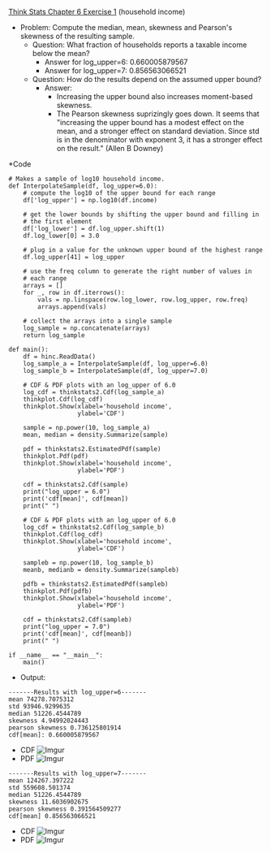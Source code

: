 [Think Stats Chapter 6 Exercise 1](http://greenteapress.com/thinkstats2/html/thinkstats2007.html#toc60) (household income)

* Problem: Compute the median, mean, skewness and Pearson's skewness of the resulting sample.  
  * Question: What fraction of households reports a taxable income below the mean?  
    * Answer for log_upper=6: 0.660005879567
    * Answer for log_upper=7: 0.856563066521
  * Question: How do the results depend on the assumed upper bound?
    * Answer:  
      * Increasing the upper bound also increases moment-based skewness. 
      * The Pearson skewness suprizingly goes down. It seems that "increasing the upper bound has a modest effect on the mean, and a stronger effect on standard deviation. Since std is in the denominator with exponent 3, it has a stronger effect on the result." (Allen B Downey)

*Code
```
# Makes a sample of log10 household income.
def InterpolateSample(df, log_upper=6.0):
    # compute the log10 of the upper bound for each range
    df['log_upper'] = np.log10(df.income)

    # get the lower bounds by shifting the upper bound and filling in
    # the first element
    df['log_lower'] = df.log_upper.shift(1)
    df.log_lower[0] = 3.0

    # plug in a value for the unknown upper bound of the highest range
    df.log_upper[41] = log_upper

    # use the freq column to generate the right number of values in
    # each range
    arrays = []
    for _, row in df.iterrows():
        vals = np.linspace(row.log_lower, row.log_upper, row.freq)
        arrays.append(vals)

    # collect the arrays into a single sample
    log_sample = np.concatenate(arrays)
    return log_sample

def main():
    df = hinc.ReadData()
    log_sample_a = InterpolateSample(df, log_upper=6.0)
    log_sample_b = InterpolateSample(df, log_upper=7.0)

    # CDF & PDF plots with an log_upper of 6.0
    log_cdf = thinkstats2.Cdf(log_sample_a)
    thinkplot.Cdf(log_cdf)
    thinkplot.Show(xlabel='household income',
                   ylabel='CDF')

    sample = np.power(10, log_sample_a)
    mean, median = density.Summarize(sample)

    pdf = thinkstats2.EstimatedPdf(sample)
    thinkplot.Pdf(pdf)
    thinkplot.Show(xlabel='household income',
                   ylabel='PDF')

    cdf = thinkstats2.Cdf(sample)
    print("log_upper = 6.0")
    print('cdf[mean]', cdf[mean])
    print(" ")

    # CDF & PDF plots with an log_upper of 6.0
    log_cdf = thinkstats2.Cdf(log_sample_b)
    thinkplot.Cdf(log_cdf)
    thinkplot.Show(xlabel='household income',
                   ylabel='CDF')

    sampleb = np.power(10, log_sample_b)
    meanb, medianb = density.Summarize(sampleb)

    pdfb = thinkstats2.EstimatedPdf(sampleb)
    thinkplot.Pdf(pdfb)
    thinkplot.Show(xlabel='household income',
                   ylabel='PDF')

    cdf = thinkstats2.Cdf(sampleb)
    print("log_upper = 7.0")
    print('cdf[mean]', cdf[meanb])
    print(" ")

if __name__ == "__main__":
    main()
```

* Output:
```
-------Results with log_upper=6-------
mean 74278.7075312
std 93946.9299635
median 51226.4544789
skewness 4.94992024443
pearson skewness 0.736125801914
cdf[mean]: 0.660005879567
```

  * CDF
![Imgur](http://i.imgur.com/HUD3m9s.png)
 * PDF
![Imgur](http://i.imgur.com/ZtmPVsK.png)

```
-------Results with log_upper=7-------
mean 124267.397222
std 559608.501374
median 51226.4544789
skewness 11.6036902675
pearson skewness 0.391564509277
cdf[mean] 0.856563066521
```

  * CDF
![Imgur](http://i.imgur.com/4Q35k4N.png)
  * PDF
![Imgur](http://i.imgur.com/qCrjlEb.png)
